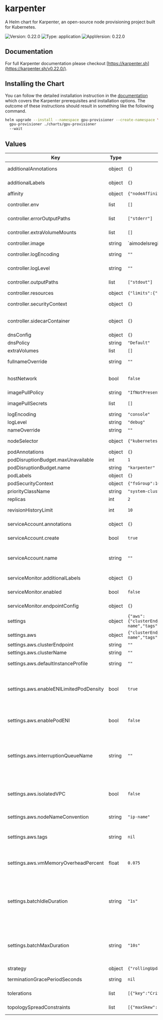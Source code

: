 # karpenter

A Helm chart for Karpenter, an open-source node provisioning project built for Kubernetes.

![Version: 0.22.0](https://img.shields.io/badge/Version-0.22.0-informational?style=flat-square) ![Type: application](https://img.shields.io/badge/Type-application-informational?style=flat-square) ![AppVersion: 0.22.0](https://img.shields.io/badge/AppVersion-0.22.0-informational?style=flat-square)

## Documentation

For full Karpenter documentation please checkout [https://karpenter.sh](https://karpenter.sh/v0.22.0/).

## Installing the Chart

You can follow the detailed installation instruction in the [documentation](https://karpenter.sh/v0.22.0/getting-started/getting-started-with-eksctl/#install) which covers the Karpenter prerequisites and installation options. The outcome of these instructions should result in something like the following command.

```bash
helm upgrade --install --namespace gpu-provisioner --create-namespace \
  gpu-provisioner ./charts/gpu-provisioner
  --wait
```

## Values

| Key                                     | Type   | Default                                                                                                                                                                                                                                                                                                          | Description                                                                                                                                                                                                                                                         |
|-----------------------------------------|--------|------------------------------------------------------------------------------------------------------------------------------------------------------------------------------------------------------------------------------------------------------------------------------------------------------------------|---------------------------------------------------------------------------------------------------------------------------------------------------------------------------------------------------------------------------------------------------------------------|
| additionalAnnotations                   | object | `{}`                                                                                                                                                                                                                                                                                                             | Additional annotations to add into metadata.                                                                                                                                                                                                                        |
| additionalLabels                        | object | `{}`                                                                                                                                                                                                                                                                                                             | Additional labels to add into metadata.                                                                                                                                                                                                                             |
| affinity                                | object | `{"nodeAffinity":{"requiredDuringSchedulingIgnoredDuringExecution":{"nodeSelectorTerms":[{"matchExpressions":[{"key":"karpenter.sh/provisioner-name","operator":"DoesNotExist"}]}]}}}`                                                                                                                           | Affinity rules for scheduling the pod.                                                                                                                                                                                                                              |
| controller.env                          | list   | `[]`                                                                                                                                                                                                                                                                                                             | Additional environment variables for the controller pod.                                                                                                                                                                                                            |
| controller.errorOutputPaths             | list   | `["stderr"]`                                                                                                                                                                                                                                                                                                     | Controller errorOutputPaths - default to stderr only                                                                                                                                                                                                                |
| controller.extraVolumeMounts            | list   | `[]`                                                                                                                                                                                                                                                                                                             | Additional volumeMounts for the controller pod.                                                                                                                                                                                                                     |
| controller.image                        | string | `aimodelsregistry.azurecr.io/gpu-provisioner:0.0.1                                                                                                                                                                                                                                                               |                                                                                                                                                                                                                                                                     |
| controller.logEncoding                  | string | `""`                                                                                                                                                                                                                                                                                                             | Controller log encoding, defaults to the global log encoding                                                                                                                                                                                                        |
| controller.logLevel                     | string | `""`                                                                                                                                                                                                                                                                                                             | Controller log level, defaults to the global log level                                                                                                                                                                                                              |
| controller.outputPaths                  | list   | `["stdout"]`                                                                                                                                                                                                                                                                                                     | Controller outputPaths - default to stdout only                                                                                                                                                                                                                     |
| controller.resources                    | object | `{"limits":{"cpu":1,"memory":"1Gi"},"requests":{"cpu":1,"memory":"1Gi"}}`                                                                                                                                                                                                                                        | Resources for the controller pod.                                                                                                                                                                                                                                   |
| controller.securityContext              | object | `{}`                                                                                                                                                                                                                                                                                                             | SecurityContext for the controller container.                                                                                                                                                                                                                       |
| controller.sidecarContainer             | object | `{}`                                                                                                                                                                                                                                                                                                             | Additional sideCarContainer config - this will also inherit volume mounts from deployment                                                                                                                                                                           |
| dnsConfig                               | object | `{}`                                                                                                                                                                                                                                                                                                             | Configure DNS Config for the pod                                                                                                                                                                                                                                    |
| dnsPolicy                               | string | `"Default"`                                                                                                                                                                                                                                                                                                      | Configure the DNS Policy for the pod                                                                                                                                                                                                                                |
| extraVolumes                            | list   | `[]`                                                                                                                                                                                                                                                                                                             | Additional volumes for the pod.                                                                                                                                                                                                                                     |
| fullnameOverride                        | string | `""`                                                                                                                                                                                                                                                                                                             | Overrides the chart's computed fullname.                                                                                                                                                                                                                            |
| hostNetwork                             | bool   | `false`                                                                                                                                                                                                                                                                                                          | Bind the pod to the host network. This is required when using a custom CNI.                                                                                                                                                                                         |
| imagePullPolicy                         | string | `"IfNotPresent"`                                                                                                                                                                                                                                                                                                 | Image pull policy for Docker images.                                                                                                                                                                                                                                |
| imagePullSecrets                        | list   | `[]`                                                                                                                                                                                                                                                                                                             | Image pull secrets for Docker images.                                                                                                                                                                                                                               |
| logEncoding                             | string | `"console"`                                                                                                                                                                                                                                                                                                      | Gloabl log encoding                                                                                                                                                                                                                                                 |
| logLevel                                | string | `"debug"`                                                                                                                                                                                                                                                                                                        | Global log level                                                                                                                                                                                                                                                    |
| nameOverride                            | string | `""`                                                                                                                                                                                                                                                                                                             | Overrides the chart's name.                                                                                                                                                                                                                                         |
| nodeSelector                            | object | `{"kubernetes.io/os":"linux"}`                                                                                                                                                                                                                                                                                   | Node selectors to schedule the pod to nodes with labels.                                                                                                                                                                                                            |
| podAnnotations                          | object | `{}`                                                                                                                                                                                                                                                                                                             | Additional annotations for the pod.                                                                                                                                                                                                                                 |
| podDisruptionBudget.maxUnavailable      | int    | `1`                                                                                                                                                                                                                                                                                                              |                                                                                                                                                                                                                                                                     |
| podDisruptionBudget.name                | string | `"karpenter"`                                                                                                                                                                                                                                                                                                    |                                                                                                                                                                                                                                                                     |
| podLabels                               | object | `{}`                                                                                                                                                                                                                                                                                                             | Additional labels for the pod.                                                                                                                                                                                                                                      |
| podSecurityContext                      | object | `{"fsGroup":1000}`                                                                                                                                                                                                                                                                                               | SecurityContext for the pod.                                                                                                                                                                                                                                        |
| priorityClassName                       | string | `"system-cluster-critical"`                                                                                                                                                                                                                                                                                      | PriorityClass name for the pod.                                                                                                                                                                                                                                     |
| replicas                                | int    | `2`                                                                                                                                                                                                                                                                                                              | Number of replicas.                                                                                                                                                                                                                                                 |
| revisionHistoryLimit                    | int    | `10`                                                                                                                                                                                                                                                                                                             | The number of old ReplicaSets to retain to allow rollback.                                                                                                                                                                                                          |
| serviceAccount.annotations              | object | `{}`                                                                                                                                                                                                                                                                                                             | Additional annotations for the ServiceAccount.                                                                                                                                                                                                                      |
| serviceAccount.create                   | bool   | `true`                                                                                                                                                                                                                                                                                                           | Specifies if a ServiceAccount should be created.                                                                                                                                                                                                                    |
| serviceAccount.name                     | string | `""`                                                                                                                                                                                                                                                                                                             | The name of the ServiceAccount to use. If not set and create is true, a name is generated using the fullname template.                                                                                                                                              |
| serviceMonitor.additionalLabels         | object | `{}`                                                                                                                                                                                                                                                                                                             | Additional labels for the ServiceMonitor.                                                                                                                                                                                                                           |
| serviceMonitor.enabled                  | bool   | `false`                                                                                                                                                                                                                                                                                                          | Specifies whether a ServiceMonitor should be created.                                                                                                                                                                                                               |
| serviceMonitor.endpointConfig           | object | `{}`                                                                                                                                                                                                                                                                                                             | Endpoint configuration for the ServiceMonitor.                                                                                                                                                                                                                      |
| settings                                | object | `{"aws":{"clusterEndpoint":"","clusterName":"","defaultInstanceProfile":"","enableENILimitedPodDensity":true,"enablePodENI":false,"interruptionQueueName":"","isolatedVPC":false,"nodeNameConvention":"ip-name","tags":null,"vmMemoryOverheadPercent":0.075},"batchIdleDuration":"1s","batchMaxDuration":"10s"}` | Global Settings to configure Karpenter                                                                                                                                                                                                                              |
| settings.aws                            | object | `{"clusterEndpoint":"","clusterName":"","defaultInstanceProfile":"","enableENILimitedPodDensity":true,"enablePodENI":false,"interruptionQueueName":"","isolatedVPC":false,"nodeNameConvention":"ip-name","tags":null,"vmMemoryOverheadPercent":0.075}`                                                           | AWS-specific configuration values                                                                                                                                                                                                                                   |
| settings.aws.clusterEndpoint            | string | `""`                                                                                                                                                                                                                                                                                                             | Cluster endpoint.                                                                                                                                                                                                                                                   |
| settings.aws.clusterName                | string | `""`                                                                                                                                                                                                                                                                                                             | Cluster name.                                                                                                                                                                                                                                                       |
| settings.aws.defaultInstanceProfile     | string | `""`                                                                                                                                                                                                                                                                                                             | The default instance profile to use when launching nodes                                                                                                                                                                                                            |
| settings.aws.enableENILimitedPodDensity | bool   | `true`                                                                                                                                                                                                                                                                                                           | Indicates whether new nodes should use ENI-based pod density DEPRECATED: Use `.spec.kubeletConfiguration.maxPods` to set pod density on a per-provisioner basis                                                                                                     |
| settings.aws.enablePodENI               | bool   | `false`                                                                                                                                                                                                                                                                                                          | If true then instances that support pod ENI will report a vpc.amazonaws.com/pod-eni resource                                                                                                                                                                        |
| settings.aws.interruptionQueueName      | string | `""`                                                                                                                                                                                                                                                                                                             | interruptionQueueName is currently in ALPHA and is disabled by default. Enabling interruption handling may require additional permissions on the controller service account. Additional permissions are outlined in the docs.                                       |
| settings.aws.isolatedVPC                | bool   | `false`                                                                                                                                                                                                                                                                                                          | If true then assume we can't reach AWS services which don't have a VPC endpoint This also has the effect of disabling look-ups to the AWS pricing endpoint                                                                                                          |
| settings.aws.nodeNameConvention         | string | `"ip-name"`                                                                                                                                                                                                                                                                                                      | The node naming convention (either "ip-name" or "resource-name")                                                                                                                                                                                                    |
| settings.aws.tags                       | string | `nil`                                                                                                                                                                                                                                                                                                            | The global tags to use on all AWS infrastructure resources (launch templates, instances, SQS queue, etc.)                                                                                                                                                           |
| settings.aws.vmMemoryOverheadPercent    | float  | `0.075`                                                                                                                                                                                                                                                                                                          | The VM memory overhead as a percent that will be subtracted from the total memory for all instance types                                                                                                                                                            |
| settings.batchIdleDuration              | string | `"1s"`                                                                                                                                                                                                                                                                                                           | The maximum amount of time with no new ending pods that if exceeded ends the current batching window. If pods arrive faster than this time, the batching window will be extended up to the maxDuration. If they arrive slower, the pods will be batched separately. |
| settings.batchMaxDuration               | string | `"10s"`                                                                                                                                                                                                                                                                                                          | The maximum length of a batch window. The longer this is, the more pods we can consider for provisioning at one time which usually results in fewer but larger nodes.                                                                                               |
| strategy                                | object | `{"rollingUpdate":{"maxUnavailable":1}}`                                                                                                                                                                                                                                                                         | Strategy for updating the pod.                                                                                                                                                                                                                                      |
| terminationGracePeriodSeconds           | string | `nil`                                                                                                                                                                                                                                                                                                            | Override the default termination grace period for the pod.                                                                                                                                                                                                          |
| tolerations                             | list   | `[{"key":"CriticalAddonsOnly","operator":"Exists"}]`                                                                                                                                                                                                                                                             | Tolerations to allow the pod to be scheduled to nodes with taints.                                                                                                                                                                                                  |
| topologySpreadConstraints               | list   | `[{"maxSkew":1,"topologyKey":"topology.kubernetes.io/zone","whenUnsatisfiable":"ScheduleAnyway"}]`                                                                                                                                                                                                               | topologySpreadConstraints to increase the controller resilience                                                                                                                                                                                                     |

